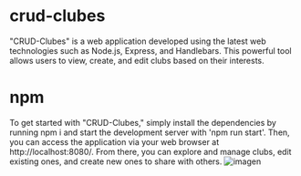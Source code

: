# crud-clubes
"CRUD-Clubes" is a web application developed using the latest web technologies such as Node.js, Express, and Handlebars. This powerful tool allows users to view, create, and edit clubs based on their interests.
# npm
To get started with "CRUD-Clubes," simply install the dependencies by running npm i and start the development server with 'npm run start'. Then, you can access the application via your web browser at http://localhost:8080/. From there, you can explore and manage clubs, edit existing ones, and create new ones to share with others.
![imagen](https://user-images.githubusercontent.com/121767553/221381738-755bdfbf-4ab1-4fd4-b0c7-1c0c658d32bf.png)

